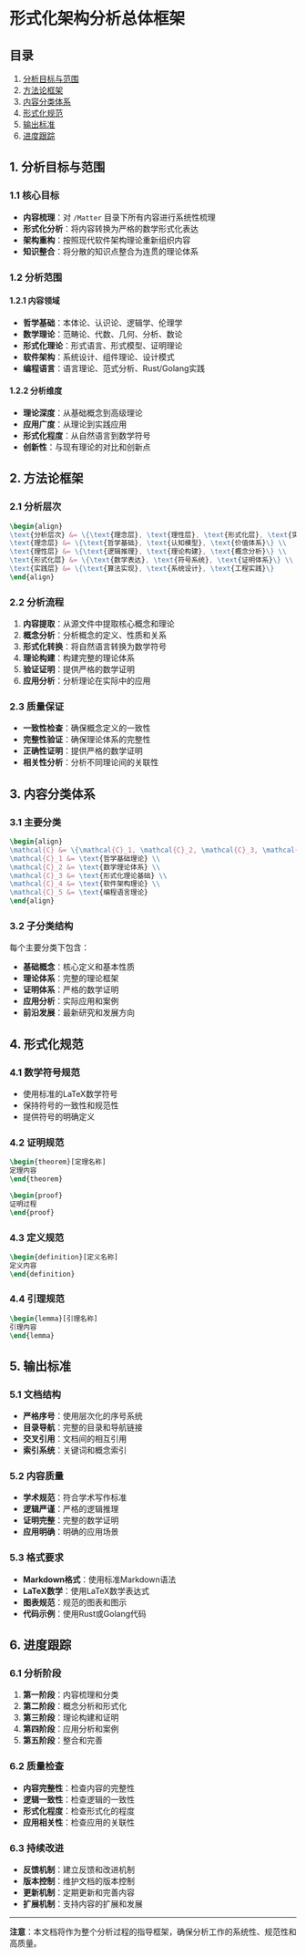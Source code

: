 # 形式化架构分析总体框架

## 目录

1. [分析目标与范围](#1-分析目标与范围)
2. [方法论框架](#2-方法论框架)
3. [内容分类体系](#3-内容分类体系)
4. [形式化规范](#4-形式化规范)
5. [输出标准](#5-输出标准)
6. [进度跟踪](#6-进度跟踪)

## 1. 分析目标与范围

### 1.1 核心目标

- **内容梳理**：对 `/Matter` 目录下所有内容进行系统性梳理
- **形式化分析**：将内容转换为严格的数学形式化表达
- **架构重构**：按照现代软件架构理论重新组织内容
- **知识整合**：将分散的知识点整合为连贯的理论体系

### 1.2 分析范围

#### 1.2.1 内容领域
- **哲学基础**：本体论、认识论、逻辑学、伦理学
- **数学理论**：范畴论、代数、几何、分析、数论
- **形式化理论**：形式语言、形式模型、证明理论
- **软件架构**：系统设计、组件理论、设计模式
- **编程语言**：语言理论、范式分析、Rust/Golang实践

#### 1.2.2 分析维度
- **理论深度**：从基础概念到高级理论
- **应用广度**：从理论到实践应用
- **形式化程度**：从自然语言到数学符号
- **创新性**：与现有理论的对比和创新点

## 2. 方法论框架

### 2.1 分析层次

```latex
\begin{align}
\text{分析层次} &= \{\text{理念层}, \text{理性层}, \text{形式化层}, \text{实践层}\} \\
\text{理念层} &= \{\text{哲学基础}, \text{认知模型}, \text{价值体系}\} \\
\text{理性层} &= \{\text{逻辑推理}, \text{理论构建}, \text{概念分析}\} \\
\text{形式化层} &= \{\text{数学表达}, \text{符号系统}, \text{证明体系}\} \\
\text{实践层} &= \{\text{算法实现}, \text{系统设计}, \text{工程实践}\}
\end{align}
```

### 2.2 分析流程

1. **内容提取**：从源文件中提取核心概念和理论
2. **概念分析**：分析概念的定义、性质和关系
3. **形式化转换**：将自然语言转换为数学符号
4. **理论构建**：构建完整的理论体系
5. **验证证明**：提供严格的数学证明
6. **应用分析**：分析理论在实际中的应用

### 2.3 质量保证

- **一致性检查**：确保概念定义的一致性
- **完整性验证**：确保理论体系的完整性
- **正确性证明**：提供严格的数学证明
- **相关性分析**：分析不同理论间的关联性

## 3. 内容分类体系

### 3.1 主要分类

```latex
\begin{align}
\mathcal{C} &= \{\mathcal{C}_1, \mathcal{C}_2, \mathcal{C}_3, \mathcal{C}_4, \mathcal{C}_5\} \\
\mathcal{C}_1 &= \text{哲学基础理论} \\
\mathcal{C}_2 &= \text{数学理论体系} \\
\mathcal{C}_3 &= \text{形式化理论基础} \\
\mathcal{C}_4 &= \text{软件架构理论} \\
\mathcal{C}_5 &= \text{编程语言理论}
\end{align}
```

### 3.2 子分类结构

每个主要分类下包含：
- **基础概念**：核心定义和基本性质
- **理论体系**：完整的理论框架
- **证明体系**：严格的数学证明
- **应用分析**：实际应用和案例
- **前沿发展**：最新研究和发展方向

## 4. 形式化规范

### 4.1 数学符号规范

- 使用标准的LaTeX数学符号
- 保持符号的一致性和规范性
- 提供符号的明确定义

### 4.2 证明规范

```latex
\begin{theorem}[定理名称]
定理内容
\end{theorem}

\begin{proof}
证明过程
\end{proof}
```

### 4.3 定义规范

```latex
\begin{definition}[定义名称]
定义内容
\end{definition}
```

### 4.4 引理规范

```latex
\begin{lemma}[引理名称]
引理内容
\end{lemma}
```

## 5. 输出标准

### 5.1 文档结构

- **严格序号**：使用层次化的序号系统
- **目录导航**：完整的目录和导航链接
- **交叉引用**：文档间的相互引用
- **索引系统**：关键词和概念索引

### 5.2 内容质量

- **学术规范**：符合学术写作标准
- **逻辑严谨**：严格的逻辑推理
- **证明完整**：完整的数学证明
- **应用明确**：明确的应用场景

### 5.3 格式要求

- **Markdown格式**：使用标准Markdown语法
- **LaTeX数学**：使用LaTeX数学表达式
- **图表规范**：规范的图表和图示
- **代码示例**：使用Rust或Golang代码

## 6. 进度跟踪

### 6.1 分析阶段

1. **第一阶段**：内容梳理和分类
2. **第二阶段**：概念分析和形式化
3. **第三阶段**：理论构建和证明
4. **第四阶段**：应用分析和案例
5. **第五阶段**：整合和完善

### 6.2 质量检查

- **内容完整性**：检查内容的完整性
- **逻辑一致性**：检查逻辑的一致性
- **形式化程度**：检查形式化的程度
- **应用相关性**：检查应用的关联性

### 6.3 持续改进

- **反馈机制**：建立反馈和改进机制
- **版本控制**：维护文档的版本控制
- **更新机制**：定期更新和完善内容
- **扩展机制**：支持内容的扩展和发展

---

**注意**：本文档将作为整个分析过程的指导框架，确保分析工作的系统性、规范性和高质量。
